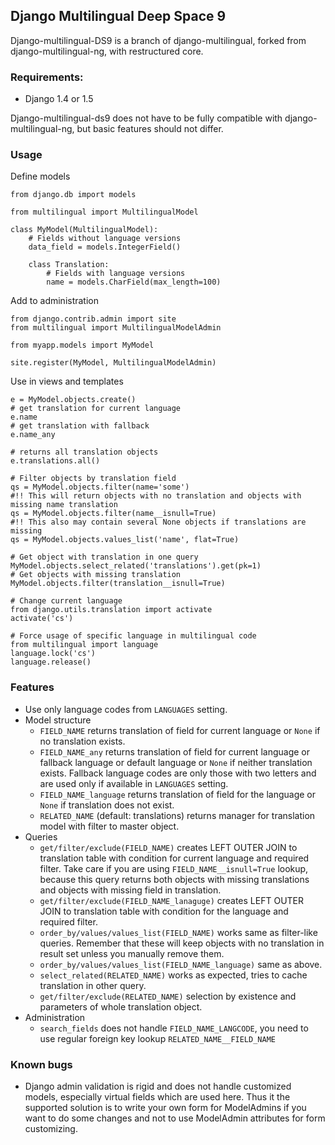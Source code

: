 ## Django Multilingual Deep Space 9 ##

Django-multilingual-DS9 is a branch of django-multilingual, forked from django-multilingual-ng, with restructured core.

### Requirements: ###
* Django 1.4 or 1.5

Django-multilingual-ds9 does not have to be fully compatible with django-multilingual-ng, but basic features should not
differ.

### Usage ###
Define models

    from django.db import models

    from multilingual import MultilingualModel

    class MyModel(MultilingualModel):
        # Fields without language versions
        data_field = models.IntegerField()

        class Translation:
            # Fields with language versions
            name = models.CharField(max_length=100)

Add to administration

    from django.contrib.admin import site
    from multilingual import MultilingualModelAdmin

    from myapp.models import MyModel

    site.register(MyModel, MultilingualModelAdmin)

Use in views and templates

    e = MyModel.objects.create()
    # get translation for current language
    e.name
    # get translation with fallback
    e.name_any

    # returns all translation objects
    e.translations.all()

    # Filter objects by translation field
    qs = MyModel.objects.filter(name='some')
    #!! This will return objects with no translation and objects with missing name translation
    qs = MyModel.objects.filter(name__isnull=True)
    #!! This also may contain several None objects if translations are missing
    qs = MyModel.objects.values_list('name', flat=True)

    # Get object with translation in one query
    MyModel.objects.select_related('translations').get(pk=1)
    # Get objects with missing translation
    MyModel.objects.filter(translation__isnull=True)

    # Change current language
    from django.utils.translation import activate
    activate('cs')

    # Force usage of specific language in multilingual code
    from multilingual import language
    language.lock('cs')
    language.release()


### Features ###
* Use only language codes from `LANGUAGES` setting.
* Model structure
  * `FIELD_NAME` returns translation of field for current language or `None` if no translation exists.
  * `FIELD_NAME_any` returns translation of field for current language or fallback language or default language or
    `None` if neither translation exists. Fallback language codes are only those with two letters and are used
    only if available in `LANGUAGES` setting.
  * `FIELD_NAME_language` returns translation of field for the language or `None` if translation does not exist.
  * `RELATED_NAME` (default: translations) returns manager for translation model with filter to master object.
* Queries
  * `get/filter/exclude(FIELD_NAME)` creates LEFT OUTER JOIN to translation table with condition for current language
    and required filter.
    Take care if you are using `FIELD_NAME__isnull=True` lookup, because this query returns both
    objects with missing translations and objects with missing field in translation.
  * `get/filter/exclude(FIELD_NAME_lanaguge)` creates LEFT OUTER JOIN to translation table with condition for the
    language and required filter.
  * `order_by/values/values_list(FIELD_NAME)` works same as filter-like queries.
    Remember that these will keep objects with no translation in result set unless you manually remove them.
  * `order_by/values/values_list(FIELD_NAME_language)` same as above.
  * `select_related(RELATED_NAME)` works as expected, tries to cache translation in other query.
  * `get/filter/exclude(RELATED_NAME)` selection by existence and parameters of whole translation object.
* Administration
  * `search_fields` does not handle `FIELD_NAME_LANGCODE`, you need to use regular foreign key lookup
    `RELATED_NAME__FIELD_NAME`

### Known bugs ###
* Django admin validation is rigid and does not handle customized models, especially virtual fields which are used here.
Thus it the supported solution is to write your own form for ModelAdmins if you want to do some changes and not to use
ModelAdmin attributes for form customizing.
